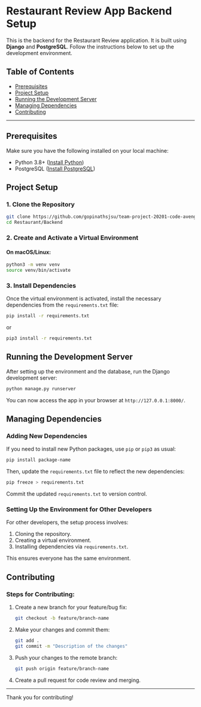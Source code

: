 # Restaurant Review App Backend Setup

This is the backend for the Restaurant Review application. It is built using **Django** and **PostgreSQL**. Follow the instructions below to set up the development environment.

## Table of Contents
- [Prerequisites](#prerequisites)
- [Project Setup](#project-setup)
- [Running the Development Server](#running-the-development-server)
- [Managing Dependencies](#managing-dependencies)
- [Contributing](#contributing)

---

## Prerequisites

Make sure you have the following installed on your local machine:
- Python 3.8+ ([Install Python](https://www.python.org/downloads/))
- PostgreSQL ([Install PostgreSQL](https://www.postgresql.org/download/))

## Project Setup

### 1. Clone the Repository

```bash
git clone https://github.com/gopinathsjsu/team-project-20201-code-avengers.git
cd Restaurant/Backend
```

### 2. Create and Activate a Virtual Environment

#### On macOS/Linux:

```bash
python3 -m venv venv   
source venv/bin/activate   
```

### 3. Install Dependencies

Once the virtual environment is activated, install the necessary dependencies from the `requirements.txt` file:

```bash
pip install -r requirements.txt
```
or 
```bash
pip3 install -r requirements.txt
```

## Running the Development Server

After setting up the environment and the database, run the Django development server:

```bash
python manage.py runserver
```

You can now access the app in your browser at `http://127.0.0.1:8000/`.

## Managing Dependencies

### Adding New Dependencies

If you need to install new Python packages, use `pip` or `pip3` as usual:

```bash
pip install package-name
```

Then, update the `requirements.txt` file to reflect the new dependencies:

```bash
pip freeze > requirements.txt
```

Commit the updated `requirements.txt` to version control.

### Setting Up the Environment for Other Developers

For other developers, the setup process involves:
1. Cloning the repository.
2. Creating a virtual environment.
3. Installing dependencies via `requirements.txt`.

This ensures everyone has the same environment.

## Contributing

### Steps for Contributing:
1. Create a new branch for your feature/bug fix:
   ```bash
   git checkout -b feature/branch-name 
   ```

3. Make your changes and commit them:
   ```bash
   git add .
   git commit -m "Description of the changes"
   ```

4. Push your changes to the remote branch:
   ```bash
   git push origin feature/branch-name
   ```

5. Create a pull request for code review and merging.

---

Thank you for contributing!

